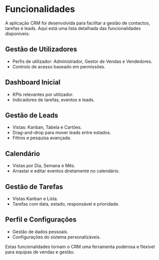 # Funcionalidades

A aplicação CRM foi desenvolvida para facilitar a gestão de contactos, tarefas e leads. Aqui está uma lista detalhada das funcionalidades disponíveis:

## Gestão de Utilizadores

- Perfis de utilizador: Administrador, Gestor de Vendas e Vendedores.
- Controlo de acesso baseado em permissões.

## Dashboard Inicial

- KPIs relevantes por utilizador.
- Indicadores de tarefas, eventos e leads.

## Gestão de Leads

- Vistas: Kanban, Tabela e Cartões.
- Drag-and-drop para mover leads entre estados.
- Filtros e pesquisa avançada.

## Calendário

- Vistas por Dia, Semana e Mês.
- Arrastar e editar eventos diretamente no calendário.

## Gestão de Tarefas

- Vistas Kanban e Lista.
- Tarefas com data, estado, responsável e prioridade.

## Perfil e Configurações

- Gestão de dados pessoais.
- Configurações do sistema personalizáveis.

Estas funcionalidades tornam o CRM uma ferramenta poderosa e flexível para equipas de vendas e gestão.
